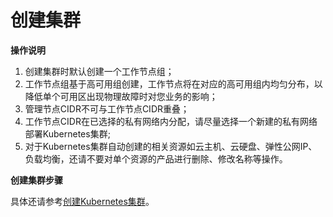 
# 创建集群

**操作说明**

 1. 创建集群时默认创建一个工作节点组；
 2. 工作节点组基于高可用组创建，工作节点将在对应的高可用组内均匀分布，以降低单个可用区出现物理故障时对您业务的影响；
 3. 管理节点CIDR不可与工作节点CIDR重叠；
 4. 工作节点CIDR在已选择的私有网络内分配，请尽量选择一个新建的私有网络部署Kubernetes集群;
 5. 对于Kubernetes集群自动创建的相关资源如云主机、云硬盘、弹性公网IP、负载均衡，还请不要对单个资源的产品进行删除、修改名称等操作。

**创建集群步骤**

   具体还请参考[创建Kubernetes集群](https://docs.jdcloud.com/cn/jcs-for-kubernetes/create-to-cluster)。

